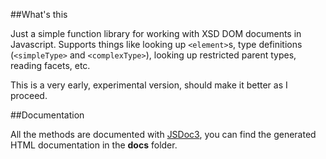 ##What's this

Just a simple function library for working with XSD DOM documents in Javascript. Supports things like looking up `<element>`s, type definitions (`<simpleType>` and `<complexType>`), looking up restricted parent types, reading facets, etc.

This is a very early, experimental version, should make it better as I proceed.

##Documentation

All the methods are documented with [JSDoc3](https://github.com/jsdoc3/jsdoc), you can find the generated HTML documentation in the **docs** folder.
